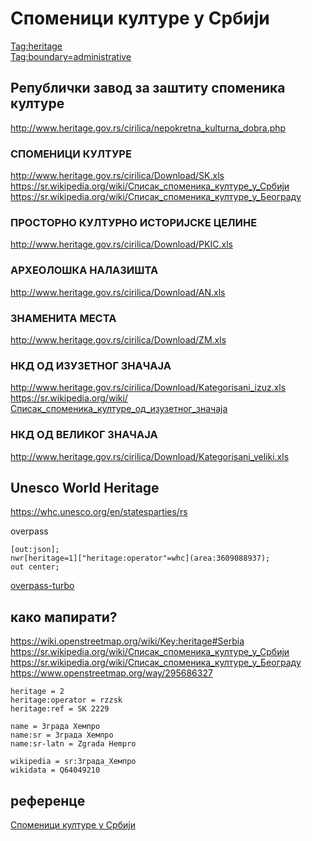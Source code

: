 # Споменици културе у Србији  

[Tag:heritage](https://wiki.openstreetmap.org/wiki/Key:heritage)  
[Tag:boundary=administrative](https://wiki.openstreetmap.org/wiki/Tag:boundary%3Dadministrative)  

## Републички завод за заштиту споменика културе  
http://www.heritage.gov.rs/cirilica/nepokretna_kulturna_dobra.php  

### СПОМЕНИЦИ КУЛТУРЕ  
http://www.heritage.gov.rs/cirilica/Download/SK.xls  
https://sr.wikipedia.org/wiki/Списак_споменика_културе_у_Србији  
https://sr.wikipedia.org/wiki/Списак_споменика_културе_у_Београду  


### ПРОСТОРНО КУЛТУРНО ИСТОРИЈСКЕ ЦЕЛИНЕ  
http://www.heritage.gov.rs/cirilica/Download/PKIC.xls  

### АРХЕОЛОШКА НАЛАЗИШТА  
http://www.heritage.gov.rs/cirilica/Download/AN.xls  

### ЗНАМЕНИТА МЕСТА  
http://www.heritage.gov.rs/cirilica/Download/ZM.xls  

### НКД ОД ИЗУЗЕТНОГ ЗНАЧАЈА  
http://www.heritage.gov.rs/cirilica/Download/Kategorisani_izuz.xls  
https://sr.wikipedia.org/wiki/Списак_споменика_културе_од_изузетног_значаја  

### НКД ОД ВЕЛИКОГ ЗНАЧАЈА  
http://www.heritage.gov.rs/cirilica/Download/Kategorisani_veliki.xls  

## Unesco World Heritage  
https://whc.unesco.org/en/statesparties/rs  

overpass  
```
[out:json];
nwr[heritage=1]["heritage:operator"=whc](area:3609088937);
out center;
```
[overpass-turbo](https://overpass-turbo.eu/?Q=%5Bout%3Ajson%5D%3B%0Anwr%5Bheritage%3D1%5D%5B%22heritage%3Aoperator%22%3Dwhc%5D%28area%3A3609088937%29%3B%0Aout%20center%3B)  

## како мапирати?  
https://wiki.openstreetmap.org/wiki/Key:heritage#Serbia  
https://sr.wikipedia.org/wiki/Списак_споменика_културе_у_Србији  
https://sr.wikipedia.org/wiki/Списак_споменика_културе_у_Београду  
https://www.openstreetmap.org/way/295686327  
```
heritage = 2
heritage:operator = rzzsk
heritage:ref = SK 2229

name = Зграда Хемпро
name:sr = Зграда Хемпро
name:sr-latn = Zgrada Hempro

wikipedia = sr:Зграда_Хемпро
wikidata = Q64049210
```

## референце  
[Споменици културе у Србији](http://spomenicikulture.mi.sanu.ac.rs)  
